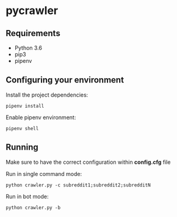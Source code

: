 # pycrawler

## Requirements

- Python 3.6
- pip3
- pipenv

## Configuring your environment

Install the project dependencies:
```
pipenv install
```

Enable pipenv environment:
```
pipenv shell
```

## Running

Make sure to have the correct configuration within **config.cfg** file

Run in single command mode:
```
python crawler.py -c subreddit1;subreddit2;subredditN
```

Run in bot mode:
```
python crawler.py -b
```

